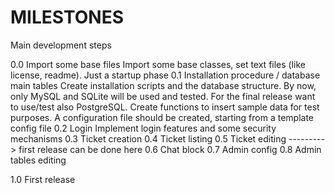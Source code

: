MILESTONES
==========

Main development steps

0.0 Import some base files
    Import some base classes, set text files (like license, readme). Just a startup phase
0.1 Installation procedure / database main tables
    Create installation scripts and the database structure. By now, only MySQL and SQLite will be used and tested.
    For the final release want to use/test also PostgreSQL.
    Create functions to insert sample data for test purposes.
    A configuration file should be created, starting from a template config file
0.2 Login
    Implement login features and some security mechanisms
0.3 Ticket creation
0.4 Ticket listing
0.5 Ticket editing
---------> first release can be done here
0.6 Chat block
0.7 Admin config
0.8 Admin tables editing

1.0 First release
